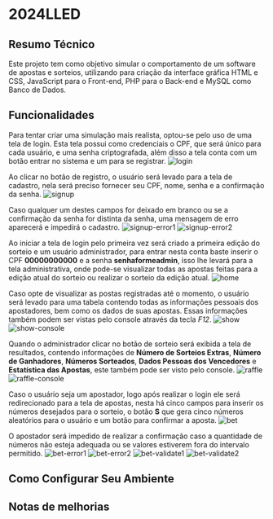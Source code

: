 # 2024LLED
## Resumo Técnico
Este projeto tem como objetivo simular o comportamento de um software de apostas e sorteios, utilizando para criação da interface gráfica HTML e CSS, JavaScript para o Front-end, PHP para o Back-end e MySQL como Banco de Dados. 

## Funcionalidades
Para tentar criar uma simulação mais realista, optou-se pelo uso de uma tela de login. Esta tela possui como credenciais o CPF, que será único para cada usuário, e uma senha criptografada, além disso a tela conta com um botão entrar no sistema e um para se registrar.
![login](https://github.com/ArthurZL/2024LLED/assets/71044771/c5818372-98a4-4123-b41e-cffdc43e5a86)

Ao clicar no botão de registro, o usuário será levado para a tela de cadastro, nela será preciso fornecer seu CPF, nome, senha e a confirmação da senha.
![signup](https://github.com/ArthurZL/2024LLED/assets/71044771/92cb855e-b026-488e-982c-665e73e4359c)

Caso qualquer um destes campos for deixado em branco ou se a confirmação da senha for distinta da senha, uma mensagem de erro aparecerá e impedirá o cadastro.
![signup-error1](https://github.com/ArthurZL/2024LLED/assets/71044771/68158b55-2358-491c-aa39-34333e727500)
![signup-error2](https://github.com/ArthurZL/2024LLED/assets/71044771/7af5789c-53df-40bf-9e61-0cbccbdf829f)

Ao iniciar a tela de login pelo primeira vez será criado a primeira edição do sorteio e um usuário administrador, para entrar nesta conta baste inserir o CPF **00000000000** e a senha **senhaformeadmin**, isso lhe levará para a tela administrativa, onde pode-se visualizar todas as apostas feitas para a edição atual do sorteio ou realizar o sorteio da edição atual.
![home](https://github.com/ArthurZL/2024LLED/assets/71044771/5c28026f-a6ac-46c1-a691-ed2dd16d7046)

Caso opte de visualizar as postas registradas até o momento, o usuário será levado para uma tabela contendo todas as informações pessoais dos apostadores, bem como os dados de suas apostas. Essas informações também podem ser vistas pelo console através da tecla *F12*.
![show](https://github.com/ArthurZL/2024LLED/assets/71044771/42a81844-5e77-4202-a2c1-704043f04302)
![show-console](https://github.com/ArthurZL/2024LLED/assets/71044771/23cfdd98-f6d8-4ff6-bac6-ec6f170d6240)

Quando o administrador clicar no botão de sorteio será exibida a tela de resultados, contendo informações de **Número de Sorteios Extras**, **Número de Ganhadores**, **Números Sorteados**, **Dados Pessoas dos Vencedores** e **Estatística das Apostas**, este também pode ser visto pelo console.
![raffle](https://github.com/ArthurZL/2024LLED/assets/71044771/3294f879-b077-40cd-afad-b3d2ee87af86)
![raffle-console](https://github.com/ArthurZL/2024LLED/assets/71044771/5c99ebac-2abd-4539-9e45-78ace1c86193)

Caso o usuário seja um apostador, logo após realizar o login ele será redirecionado para a tela de apostas, nesta há cinco campos para inserir os números desejados para o sorteio, o botão **S** que gera cinco números aleatórios para o usuário e um botão para confirmar a aposta.
![bet](https://github.com/ArthurZL/2024LLED/assets/71044771/1d45c7dd-603c-460e-b3ed-9e05da60a34c)

O apostador será impedido de realizar a confirmação caso a quantidade de números não esteja adequada ou se valores estiverem fora do intervalo permitido.
![bet-error1](https://github.com/ArthurZL/2024LLED/assets/71044771/dbd3e928-5399-45b7-8ba9-edb4d085c77d)
![bet-error2](https://github.com/ArthurZL/2024LLED/assets/71044771/0efb6f47-a3d8-4e97-9807-0a63bb494b25)
![bet-validate1](https://github.com/ArthurZL/2024LLED/assets/71044771/c001e261-5737-42ff-b322-7531806452c8)
![bet-validate2](https://github.com/ArthurZL/2024LLED/assets/71044771/7467382a-4048-46d3-b0f2-63c64ffc15de)

## Como Configurar Seu Ambiente

## Notas de melhorias
